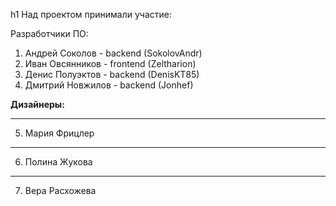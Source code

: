 h1 Над проектом принимали участие:

Разработчики ПО:

1. Андрей Соколов - backend (SokolovAndr)
2. Иван Овсянников - frontend (Zeltharion)
3. Денис Полуэктов - backend (DenisKT85)
4. Дмитрий Новжилов - backend (Jonhef)

**Дизайнеры:**
***
5. Мария Фрицлер
***
6. Полина Жукова
***
7. Вера Расхожева
